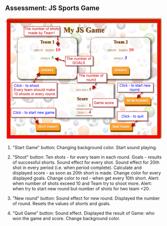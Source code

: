 ## Assessment: JS Sports Game
 
![-](assets/img/about.png)

1. "Start Game" button:
 Changing background color. Start sound playing.

2. "Shoot" button:
Ten shots -  for every team in each round. Goals - results of successful shorts.
Sound effect for every shot. Sound effect for 20th shot  in every period (i.e. when period complete). 
Calculate and displayed score - as soon as 20th short is made.
Change color for every displayed goals. Change color  to red - when get  every 10th short.
Alert: when number of shots exceed 10 and Team try to shoot more.
Alert: when try to start new round but number of shots for two team <20.

3. "New round" button:
Sound effect  for new round.
Displayed the number of round.
Resets the values of  shorts and goals.

4. "Quit Game" button:
Sound effect. 
Displayed the result of Game: who won the game and score.
Change background color.



